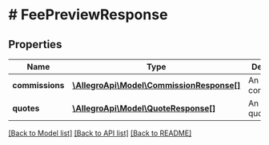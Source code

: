 # # FeePreviewResponse

## Properties

Name | Type | Description | Notes
------------ | ------------- | ------------- | -------------
**commissions** | [**\AllegroApi\Model\CommissionResponse[]**](CommissionResponse.md) | An array of commissions. | [optional]
**quotes** | [**\AllegroApi\Model\QuoteResponse[]**](QuoteResponse.md) | An array of quotes. | [optional]

[[Back to Model list]](../../README.md#models) [[Back to API list]](../../README.md#endpoints) [[Back to README]](../../README.md)
